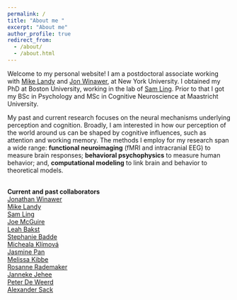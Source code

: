 ```yaml
---
permalink: /
title: "About me "
excerpt: "About me"
author_profile: true
redirect_from: 
  - /about/
  - /about.html
---
```


Welcome to my personal website! I am a postdoctoral associate working with [Mike Landy](https://wp.nyu.edu/landylab/) and [Jon Winawer](https://wp.nyu.edu/winawerlab/), at New York University. I obtained my PhD at Boston University, working in the lab of [Sam Ling](https://sites.bu.edu/vision/). Prior to that I got my BSc in Psychology and MSc in Cognitive Neuroscience at Maastricht University. 

My past and current research focuses on the neural mechanisms underlying perception and cognition. Broadly, I am interested in how our perception of the world around us can be shaped by cognitive influences, such as attention and working memory. The methods I employ for my research span a wide range: **functional neuroimaging** (fMRI and intracranial EEG) to measure brain responses; **behavioral psychophysics** to measure human behavior; and, **computational modeling** to link brain and behavior to theoretical models. 


<br/>**Current and past collaborators** 
<br/>[Jonathan Winawer](https://wp.nyu.edu/winawerlab/)
<br/>[Mike Landy](https://wp.nyu.edu/landylab/)
<br/>[Sam Ling](https://sites.bu.edu/vision/)
<br/>[Joe McGuire](https://sites.bu.edu/cdlab/)
<br/>[Leah Bakst](https://leahbakst.com/)
<br/>[Stephanie Badde](https://sites.tufts.edu/multisensory/)
<br/>[Micheala Klímová](https://sites.bu.edu/vision/profile/michaela-klimova/)
<br/>[Jasmine Pan](https://sites.bu.edu/vision/profile/jasmine-pan/)
<br/>[Melissa Kibbe](https://www.bu.edu/cdl/developing-minds-lab/)
<br/>[Rosanne Rademaker](https://www.rademakerlab.com/)
<br/>[Janneke Jehee](http://www.jeheelab.org/)
<br/>[Peter De Weerd](http://www.deweerdlab.com/)
<br/>[Alexander Sack](https://www.maastrichtuniversity.nl/a.sack)
